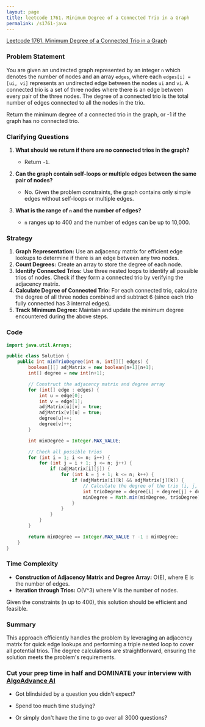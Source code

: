 ```yaml
---
layout: page
title: leetcode 1761. Minimum Degree of a Connected Trio in a Graph
permalink: /s1761-java
---
```

[Leetcode 1761. Minimum Degree of a Connected Trio in a Graph](https://algoadvance.github.io/algoadvance/l1761)
### Problem Statement
You are given an undirected graph represented by an integer `n` which denotes the number of nodes and an array `edges`, where each `edges[i] = [ui, vi]` represents an undirected edge between the nodes `ui` and `vi`. A connected trio is a set of three nodes where there is an edge between every pair of the three nodes. The degree of a connected trio is the total number of edges connected to all the nodes in the trio.

Return the minimum degree of a connected trio in the graph, or -1 if the graph has no connected trio.

### Clarifying Questions
1. **What should we return if there are no connected trios in the graph?**
   - Return `-1`.

2. **Can the graph contain self-loops or multiple edges between the same pair of nodes?**
   - No. Given the problem constraints, the graph contains only simple edges without self-loops or multiple edges.

3. **What is the range of `n` and the number of edges?**
   - `n` ranges up to 400 and the number of edges can be up to 10,000.

### Strategy
1. **Graph Representation:** Use an adjacency matrix for efficient edge lookups to determine if there is an edge between any two nodes.
2. **Count Degrees:** Create an array to store the degree of each node.
3. **Identify Connected Trios:** Use three nested loops to identify all possible trios of nodes. Check if they form a connected trio by verifying the adjacency matrix.
4. **Calculate Degree of Connected Trio:** For each connected trio, calculate the degree of all three nodes combined and subtract 6 (since each trio fully connected has 3 internal edges).
5. **Track Minimum Degree:** Maintain and update the minimum degree encountered during the above steps.

### Code

```java
import java.util.Arrays;

public class Solution {
    public int minTrioDegree(int n, int[][] edges) {
        boolean[][] adjMatrix = new boolean[n+1][n+1];
        int[] degree = new int[n+1];

        // Construct the adjacency matrix and degree array
        for (int[] edge : edges) {
            int u = edge[0];
            int v = edge[1];
            adjMatrix[u][v] = true;
            adjMatrix[v][u] = true;
            degree[u]++;
            degree[v]++;
        }

        int minDegree = Integer.MAX_VALUE;

        // Check all possible trios
        for (int i = 1; i <= n; i++) {
            for (int j = i + 1; j <= n; j++) {
                if (adjMatrix[i][j]) {
                    for (int k = j + 1; k <= n; k++) {
                        if (adjMatrix[i][k] && adjMatrix[j][k]) {
                            // Calculate the degree of the trio (i, j, k)
                            int trioDegree = degree[i] + degree[j] + degree[k] - 6;
                            minDegree = Math.min(minDegree, trioDegree);
                        }
                    }
                }
            }
        }

        return minDegree == Integer.MAX_VALUE ? -1 : minDegree;
    }
}
```

### Time Complexity
- **Construction of Adjacency Matrix and Degree Array:** O(E), where E is the number of edges.
- **Iteration through Trios:** O(V^3) where V is the number of nodes.

Given the constraints (n up to 400), this solution should be efficient and feasible.

### Summary
This approach efficiently handles the problem by leveraging an adjacency matrix for quick edge lookups and performing a triple nested loop to cover all potential trios. The degree calculations are straightforward, ensuring the solution meets the problem's requirements.


### Cut your prep time in half and DOMINATE your interview with [AlgoAdvance AI](https://algoAdvance.com)

- Got blindsided by a question you didn't expect?

- Spend too much time studying?

- Or simply don't have the time to go over all 3000 questions?

